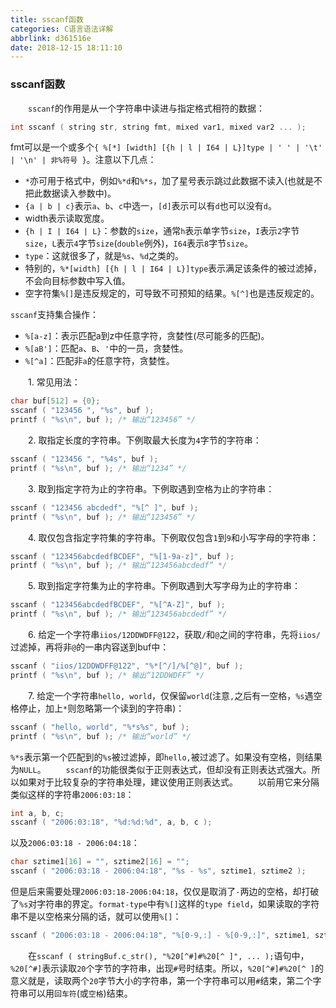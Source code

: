 ```yaml
---
title: sscanf函数
categories: C语言语法详解
abbrlink: d361516e
date: 2018-12-15 18:11:10
---
```

### sscanf函数

&emsp;&emsp;`sscanf`的作用是从一个字符串中读进与指定格式相符的数据：<!--more-->

``` cpp
int sscanf ( string str, string fmt, mixed var1, mixed var2 ... );
```

fmt可以是一个或多个`{ %[*] [width] [{h | l | I64 | L}]type | ' ' | '\t' | '\n' | 非%符号 }`。注意以下几点：

- `*`亦可用于格式中，例如`%*d`和`%*s`，加了星号表示跳过此数据不读入(也就是不把此数据读入参数中)。
- `{a | b | c}`表示`a`、`b`、`c`中选一，`[d]`表示可以有`d`也可以没有`d`。
- width表示读取宽度。
- `{h | I | I64 | L}`：参数的`size`，通常`h`表示单字节`size`，`I`表示`2`字节`size`，`L`表示`4`字节`size`(`double`例外)，`I64`表示`8`字节`size`。
- `type`：这就很多了，就是`%s`、`%d`之类的。
- 特别的，`%*[width] [{h | l | I64 | L}]type`表示满足该条件的被过滤掉，不会向目标参数中写入值。
- 空字符集`%[]`是违反规定的，可导致不可预知的结果。`%[^]`也是违反规定的。

`sscanf`支持集合操作：

- `%[a-z]`：表示匹配a到z中任意字符，贪婪性(尽可能多的匹配)。
- `%[aB']`：匹配`a`、`B`、`'`中的一员，贪婪性。
- `%[^a]`：匹配非`a`的任意字符，贪婪性。

&emsp;&emsp;1. 常见用法：

``` cpp
char buf[512] = {0};
sscanf ( "123456 ", "%s", buf );
printf ( "%s\n", buf ); /* 输出“123456” */
```

&emsp;&emsp;2. 取指定长度的字符串。下例取最大长度为`4`字节的字符串：

``` cpp
sscanf ( "123456 ", "%4s", buf );
printf ( "%s\n", buf ); /* 输出“1234” */
```

&emsp;&emsp;3. 取到指定字符为止的字符串。下例取遇到空格为止的字符串：

``` cpp
sscanf ( "123456 abcdedf", "%[^ ]", buf );
printf ( "%s\n", buf ); /* 输出“123456” */
```

&emsp;&emsp;4. 取仅包含指定字符集的字符串。下例取仅包含`1`到`9`和小写字母的字符串：

``` cpp
sscanf ( "123456abcdedfBCDEF", "%[1-9a-z]", buf );
printf ( "%s\n", buf ); /* 输出“123456abcdedf” */
```

&emsp;&emsp;5. 取到指定字符集为止的字符串。下例取遇到大写字母为止的字符串：

``` cpp
sscanf ( "123456abcdedfBCDEF", "%[^A-Z]", buf );
printf ( "%s\n", buf ); /* 输出“123456abcdedf” */
```

&emsp;&emsp;6. 给定一个字符串`iios/12DDWDFF@122`，获取`/`和`@`之间的字符串，先将`iios/`过滤掉，再将非`@`的一串内容送到buf中：

``` cpp
sscanf ( "iios/12DDWDFF@122", "%*[^/]/%[^@]", buf );
printf ( "%s\n", buf ); /* 输出“12DDWDFF” */
```

&emsp;&emsp;7. 给定一个字符串`hello, world`，仅保留`world`(注意`,`之后有一空格，`%s`遇空格停止，加上`*`则忽略第一个读到的字符串)：

``` cpp
sscanf ( "hello, world", "%*s%s", buf );
printf ( "%s\n", buf ); /* 输出“world” */
```

`%*s`表示第一个匹配到的`%s`被过滤掉，即`hello,`被过滤了。如果没有空格，则结果为`NULL`。
&emsp;&emsp;`sscanf`的功能很类似于正则表达式，但却没有正则表达式强大。所以如果对于比较复杂的字符串处理，建议使用正则表达式。
&emsp;&emsp;以前用它来分隔类似这样的字符串`2006:03:18`：

``` cpp
int a, b, c;
sscanf ( "2006:03:18", "%d:%d:%d", a, b, c );
```

以及`2006:03:18 - 2006:04:18`：

``` cpp
char sztime1[16] = "", sztime2[16] = "";
sscanf ( "2006:03:18 - 2006:04:18", "%s - %s", sztime1, sztime2 );
```

但是后来需要处理`2006:03:18-2006:04:18`，仅仅是取消了`-`两边的空格，却打破了`%s`对字符串的界定。`format-type`中有`%[]`这样的`type field`，如果读取的字符串不是以空格来分隔的话，就可以使用`%[]`：

``` cpp
sscanf ( "2006:03:18 - 2006:04:18", "%[0-9,:] - %[0-9,:]", sztime1, sztime2 ); /* 逗号表示“0-9”和“:” */
```

&emsp;&emsp;在`sscanf ( stringBuf.c_str(), "%20[^#]#%20[^ ]", ... );`语句中，`%20[^#]`表示读取`20`个字节的字符串，出现`#`号时结束。所以，`%20[^#]#%20[^ ]`的意义就是，读取两个`20`字节大小的字符串，第一个字符串可以用`#`结束，第二个字符串可以用`回车符`(或`空格`)结束。